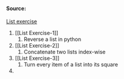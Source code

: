 #### Source:
[List exercise](https://pynative.com/python-list-exercise-with-solutions/)

1. [[List Exercise-1]]
	1. Reverse a list in python
2. [[List Exercise-2]]
	1. Concatenate two lists index-wise
3. [[List Exercise-3]]
	1. Turn every item of a list into its square
4. 